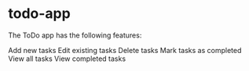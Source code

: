 # todo-app
The ToDo app has the following features:

Add new tasks
Edit existing tasks
Delete tasks
Mark tasks as completed
View all tasks
View completed tasks
